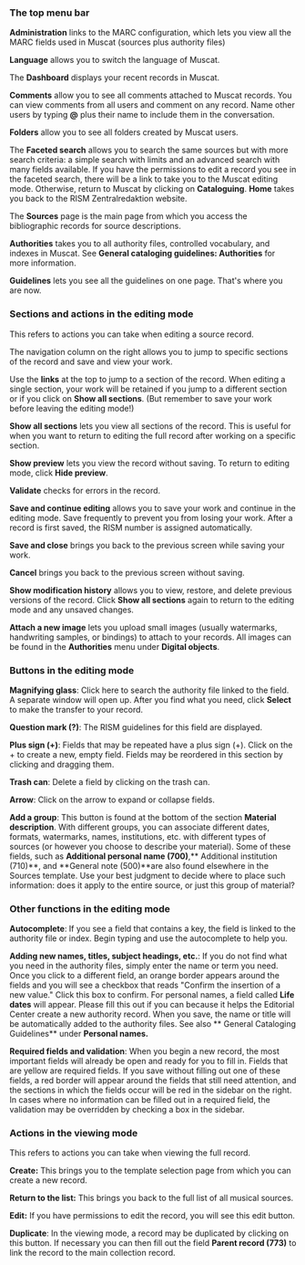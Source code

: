 ### The top menu bar

**Administration** links to the MARC configuration, which lets you view all the MARC fields used in Muscat (sources plus
authority files)

**Language** allows you to switch the language of Muscat.

The **Dashboard** displays your recent records in Muscat.

**Comments** allow you to see all comments attached to Muscat records. You can view comments from all users and comment
on any record. Name other users by typing **@** plus their name to include them in the conversation.

**Folders** allow you to see all folders created by Muscat users.

The **Faceted search** allows you to search the same sources but with more search criteria: a simple search with limits
and an advanced search with many fields available. If you have the permissions to edit a record you see in the faceted
search, there will be a link to take you to the Muscat editing mode. Otherwise, return to Muscat by clicking on **Cataloguing**. **Home** takes you back to the RISM Zentralredaktion website.

The **Sources** page is the main page from which you access the bibliographic records for source descriptions.

**Authorities** takes you to all authority files, controlled vocabulary, and indexes in Muscat. See **General cataloging
guidelines: Authorities** for more information.

**Guidelines** lets you see all the guidelines on one page. That's where you are now.

### Sections and actions in the editing mode

This refers to actions you can take when editing a source record.

The navigation column on the right allows you to jump to specific sections of the record and save and view your work.

Use the **links** at the top to jump to a section of the record. When editing a single section, your work will be
retained if you jump to a different section or if you click on **Show all sections**. (But remember to save your work
before leaving the editing mode!)

**Show all sections** lets you view all sections of the record. This is useful for when you want to return to editing
the full record after working on a specific section.

**Show preview** lets you view the record without saving. To return to editing mode, click **Hide preview**.

**Validate** checks for errors in the record.

**Save and continue editing** allows you to save your work and continue in the editing mode. Save frequently to prevent
you from losing your work. After a record is first saved, the RISM number is assigned automatically.

**Save and close** brings you back to the previous screen while saving your work.

**Cancel** brings you back to the previous screen without saving.

**Show modification history** allows you to view, restore, and delete previous versions of the record. Click **Show all
sections** again to return to the editing mode and any unsaved changes.

**Attach a new image** lets you upload small images (usually watermarks, handwriting samples, or bindings) to attach to
your records. All images can be found in the **Authorities** menu under **Digital objects**.

### Buttons in the editing mode

**Magnifying glass**: Click here to search the authority file linked to the field. A separate window will open up.
After you find what you need, click **Select** to make the transfer to your record.

**Question mark (?)**: The RISM guidelines for this field are displayed.

**Plus sign (+)**: Fields that may be repeated have a plus sign (+). Click on the + to create a new, empty field. Fields
may be reordered in this section by clicking and dragging them.

**Trash can**: Delete a field by clicking on the trash can.

**Arrow**: Click on the arrow to expand or collapse fields.

**Add a group**: This button is found at the bottom of the section **Material description**. With different groups, you
can associate different dates, formats, watermarks, names, institutions, etc. with different types of sources (or
however you choose to describe your material). Some of these fields, such as **Additional personal name (700)**,**
Additional institution (710)**, and **General note (500)**are also found elsewhere in the Sources template. Use your
best judgment to decide where to place such information: does it apply to the entire source, or just this group of
material?

### Other functions in the editing mode

**Autocomplete**: If you see a field that contains a key, the field is linked to the authority file or index. Begin
typing and use the autocomplete to help you.

**Adding new names, titles, subject headings, etc.**: If you do not find what you need in the authority files, simply
enter the name or term you need. Once you click to a different field, an orange border appears around the fields and you
will see a checkbox that reads "Confirm the insertion of a new value." Click this box to confirm. For personal names, a
field called **Life dates** will appear. Please fill this out if you can because it helps the Editorial Center create a
new authority record. When you save, the name or title will be automatically added to the authority files. See also **
General Cataloging Guidelines** under **Personal names.**

**Required fields and validation**: When you begin a new record, the most important fields will already be open and
ready for you to fill in. Fields that are yellow are required fields. If you save without filling out one of these
fields, a red border will appear around the fields that still need attention, and the sections in which the fields occur
will be red in the sidebar on the right. In cases where no information can be filled out in a required field, the
validation may be overridden by checking a box in the sidebar.

### Actions in the viewing mode

This refers to actions you can take when viewing the full record.

**Create:** This brings you to the template selection page from which you can create a new record.

**Return to the list:** This brings you back to the full list of all musical sources.

**Edit:** If you have permissions to edit the record, you will see this edit button.

**Duplicate**: In the viewing mode, a record may be duplicated by clicking on this button. If necessary you can then
fill out the field **Parent record (773)** to link the record to the main collection record.

